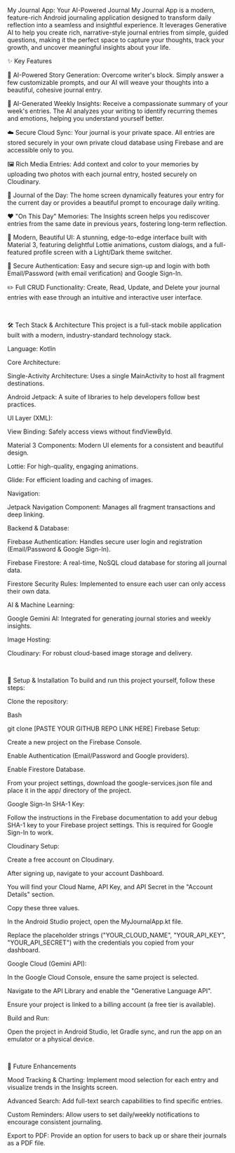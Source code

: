 My Journal App: Your AI-Powered Journal
My Journal App is a modern, feature-rich Android journaling application designed to transform daily reflection into a seamless and insightful experience. It leverages Generative AI to help you create rich, narrative-style journal entries from simple, guided questions, making it the perfect space to capture your thoughts, track your growth, and uncover meaningful insights about your life.
<br>

✨ Key Features

📝 AI-Powered Story Generation: Overcome writer's block. Simply answer a few customizable prompts, and our AI will weave your thoughts into a beautiful, cohesive journal entry.

🧠 AI-Generated Weekly Insights: Receive a compassionate summary of your week's entries. The AI analyzes your writing to identify recurring themes and emotions, helping you understand yourself better.

☁️ Secure Cloud Sync: Your journal is your private space. All entries are stored securely in your own private cloud database using Firebase and are accessible only to you.

🖼️ Rich Media Entries: Add context and color to your memories by uploading two photos with each journal entry, hosted securely on Cloudinary.

📅 Journal of the Day: The home screen dynamically features your entry for the current day or provides a beautiful prompt to encourage daily writing.

❤️ "On This Day" Memories: The Insights screen helps you rediscover entries from the same date in previous years, fostering long-term reflection.

🎨 Modern, Beautiful UI: A stunning, edge-to-edge interface built with Material 3, featuring delightful Lottie animations, custom dialogs, and a full-featured profile screen with a Light/Dark theme switcher.

🔐 Secure Authentication: Easy and secure sign-up and login with both Email/Password (with email verification) and Google Sign-In.

✏️ Full CRUD Functionality: Create, Read, Update, and Delete your journal entries with ease through an intuitive and interactive user interface.

<br>

🛠️ Tech Stack & Architecture
This project is a full-stack mobile application built with a modern, industry-standard technology stack.

Language: Kotlin

Core Architecture:

Single-Activity Architecture: Uses a single MainActivity to host all fragment destinations.

Android Jetpack: A suite of libraries to help developers follow best practices.

UI Layer (XML):

View Binding: Safely access views without findViewById.

Material 3 Components: Modern UI elements for a consistent and beautiful design.

Lottie: For high-quality, engaging animations.

Glide: For efficient loading and caching of images.

Navigation:

Jetpack Navigation Component: Manages all fragment transactions and deep linking.

Backend & Database:

Firebase Authentication: Handles secure user login and registration (Email/Password & Google Sign-In).

Firebase Firestore: A real-time, NoSQL cloud database for storing all journal data.

Firestore Security Rules: Implemented to ensure each user can only access their own data.

AI & Machine Learning:

Google Gemini AI: Integrated for generating journal stories and weekly insights.

Image Hosting:

Cloudinary: For robust cloud-based image storage and delivery.

<br>

🚀 Setup & Installation
To build and run this project yourself, follow these steps:

Clone the repository:

Bash

git clone [PASTE YOUR GITHUB REPO LINK HERE]
Firebase Setup:

Create a new project on the Firebase Console.

Enable Authentication (Email/Password and Google providers).

Enable Firestore Database.

From your project settings, download the google-services.json file and place it in the app/ directory of the project.

Google Sign-In SHA-1 Key:

Follow the instructions in the Firebase documentation to add your debug SHA-1 key to your Firebase project settings. This is required for Google Sign-In to work.

Cloudinary Setup:

Create a free account on Cloudinary.

After signing up, navigate to your account Dashboard.

You will find your Cloud Name, API Key, and API Secret in the "Account Details" section.

Copy these three values.

In the Android Studio project, open the MyJournalApp.kt file.

Replace the placeholder strings ("YOUR_CLOUD_NAME", "YOUR_API_KEY", "YOUR_API_SECRET") with the credentials you copied from your dashboard.

Google Cloud (Gemini API):

In the Google Cloud Console, ensure the same project is selected.

Navigate to the API Library and enable the "Generative Language API".

Ensure your project is linked to a billing account (a free tier is available).

Build and Run:

Open the project in Android Studio, let Gradle sync, and run the app on an emulator or a physical device.

<br>

🌟 Future Enhancements

Mood Tracking & Charting: Implement mood selection for each entry and visualize trends in the Insights screen.

Advanced Search: Add full-text search capabilities to find specific entries.

Custom Reminders: Allow users to set daily/weekly notifications to encourage consistent journaling.

Export to PDF: Provide an option for users to back up or share their journals as a PDF file.
